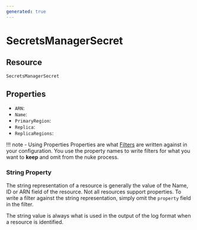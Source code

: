```yaml
---
generated: true
---
```


# SecretsManagerSecret


## Resource

```text
SecretsManagerSecret
```

## Properties


- `ARN`: 
- `Name`: 
- `PrimaryRegion`: 
- `Replica`: 
- `ReplicaRegions`: 

!!! note - Using Properties
    Properties are what [Filters](../config-filtering.md) are written against in your configuration. You use the property
    names to write filters for what you want to **keep** and omit from the nuke process.

### String Property

The string representation of a resource is generally the value of the Name, ID or ARN field of the resource. Not all
resources support properties. To write a filter against the string representation, simply omit the `property` field in
the filter.

The string value is always what is used in the output of the log format when a resource is identified.

